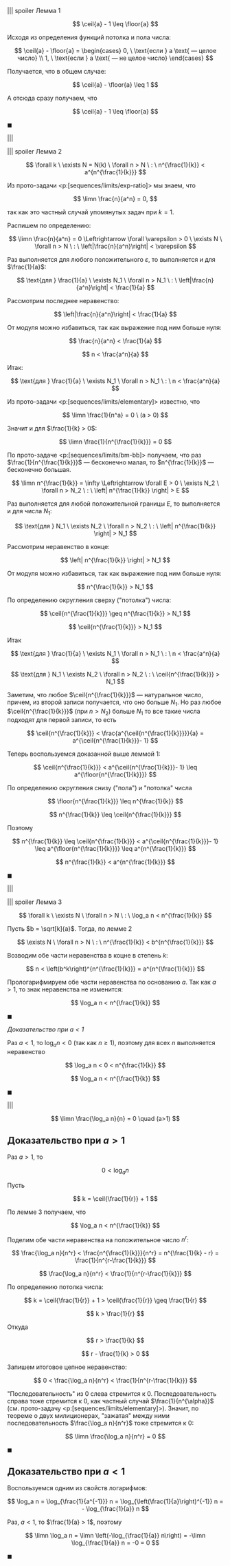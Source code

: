 ||| spoiler Лемма 1

$$ \ceil{a} - 1 \leq \floor{a} $$

Исходя из определения функций потолка и пола числа:

$$ \ceil{a} - \floor{a} = \begin{cases} 0, \ \text{если } a \text{ — целое число} \\ 1, \ \text{если } a \text{ — не целое число} \end{cases} $$

Получается, что в общем случае:

$$ \ceil{a} - \floor{a} \leq 1 $$

А отсюда сразу получаем, что

$$ \ceil{a} - 1 \leq \floor{a} $$

$\blacksquare$

|||

||| spoiler Лемма 2

$$ \forall k \ \exists N = N(k) \ \forall n > N \ : \ n^{\frac{1}{k}} < a^{n^{\frac{1}{k}}} $$

Из прото-задачи <p:[sequences/limits/exp-ratio]> мы знаем, что

$$ \limn \frac{n}{a^n} = 0, $$

так как это частный случай упомянутых задач при $k=1$.

Распишем по определению:

$$ \limn \frac{n}{a^n} = 0 \Leftrightarrow \forall \varepsilon > 0 \ \exists N \ \forall n > N \ : \ \left|\frac{n}{a^n}\right| < \varepsilon $$

Раз выполняется для любого положительного $\varepsilon$, то выполняется и для $\frac{1}{a}$:

$$ \text{для } \frac{1}{a} \ \exists N_1 \ \forall n > N_1 \ : \ \left|\frac{n}{a^n}\right| < \frac{1}{a} $$

Рассмотрим последнее неравенство:

$$ \left|\frac{n}{a^n}\right| < \frac{1}{a} $$

От модуля можно избавиться, так как выражение под ним больше нуля:

$$ \frac{n}{a^n} < \frac{1}{a} $$

$$ n < \frac{a^n}{a} $$

Итак:

$$ \text{для } \frac{1}{a} \ \exists N_1 \ \forall n > N_1 \ : \ n < \frac{a^n}{a} $$

Из прото-задачи <p:[sequences/limits/elementary]> известно, что

$$ \limn \frac{1}{n^a} = 0 \ (a > 0) $$

Значит и для $\frac{1}{k} > 0$:

$$ \limn \frac{1}{n^{\frac{1}{k}}} = 0 $$

По прото-задаче <p:[sequences/limits/bm-bb]> получаем, что раз $\frac{1}{n^{\frac{1}{k}}}$ — бесконечно малая, то $n^{\frac{1}{k}}$ — бесконечно большая.

$$ \limn n^{\frac{1}{k}} = \infty \Leftrightarrow \forall E > 0 \ \exists N_2 \ \forall n > N_2 \ : \ \left| n^{\frac{1}{k}} \right| > E $$

Раз выполняется для любой положительной границы $E$, то выполняется и для числа $N_1$:

$$ \text{для } N_1 \ \exists N_2 \ \forall n > N_2 \ : \ \left| n^{\frac{1}{k}} \right| > N_1 $$

Рассмотрим неравенство в конце:

$$ \left| n^{\frac{1}{k}} \right| > N_1 $$

От модуля можно избавиться, так как выражение под ним больше нуля:

$$ n^{\frac{1}{k}} > N_1 $$

По определению округления сверху ("потолка") числа:

$$ \ceil{n^{\frac{1}{k}}} \geq n^{\frac{1}{k}} > N_1 $$

$$ \ceil{n^{\frac{1}{k}}} > N_1 $$

Итак

$$ \text{для } \frac{1}{a} \ \exists N_1 \ \forall n > N_1 \ : \ n < \frac{a^n}{a} $$

$$ \text{для } N_1 \ \exists N_2 \ \forall n > N_2 \ : \ \ceil{n^{\frac{1}{k}}} > N_1 $$

Заметим, что любое $\ceil{n^{\frac{1}{k}}}$ — натуральное число, причем, из второй записи получается, что оно больше $N_1$.
Но раз любое $\ceil{n^{\frac{1}{k}}}$ (при $n>N_2$) больше $N_1$ то все такие числа подходят для первой записи, то есть

$$ \ceil{n^{\frac{1}{k}}} < \frac{a^{\ceil{n^{\frac{1}{k}}}}}{a} = a^{\ceil{n^{\frac{1}{k}}}- 1} $$

Теперь воспользуемся доказанной выше леммой 1:

$$ \ceil{n^{\frac{1}{k}}} < a^{\ceil{n^{\frac{1}{k}}}- 1} \leq a^{\floor{n^{\frac{1}{k}}}} $$

По определению округления снизу ("пола") и "потолка" числа

$$ \floor{n^{\frac{1}{k}}} \leq n^{\frac{1}{k}} $$

$$ n^{\frac{1}{k}} \leq \ceil{n^{\frac{1}{k}}} $$

Поэтому

$$ n^{\frac{1}{k}} \leq \ceil{n^{\frac{1}{k}}} < a^{\ceil{n^{\frac{1}{k}}}- 1} \leq a^{\floor{n^{\frac{1}{k}}}} \leq a^{n^{\frac{1}{k}}} $$

$$ n^{\frac{1}{k}} < a^{n^{\frac{1}{k}}} $$

$\blacksquare$

|||

||| spoiler Лемма 3

$$ \forall k \ \exists N \ \forall n > N \ : \ \log_a n < n^{\frac{1}{k}} $$

Пусть $b = \sqrt[k]{a}$. Тогда, по лемме 2

$$ \exists N \ \forall n > N \ : \ n^{\frac{1}{k}} < b^{n^{\frac{1}{k}}} $$

Возводим обе части неравенства в коцне в степень $k$:

$$ n < \left(b^k\right)^{n^{\frac{1}{k}}} = a^{n^{\frac{1}{k}}} $$

Прологарифмируем обе части неравенства по основанию $a$. Так как $a>1$, то знак неравенства не изменится:

$$ \log_a n < n^{\frac{1}{k}} $$

$\blacksquare$

*Доказательство при $a < 1$*

Раз $a<1$, то $\log_a n < 0$ (так как $n\geq 1$), поэтому для всех $n$ выполняется неравенство

$$ \log_a n < 0 < n^{\frac{1}{k}} $$

$$ \log_a n < n^{\frac{1}{k}} $$

$\blacksquare$

|||

$$ \limn \frac{\log_a n}{n} = 0 \quad (a>1) $$

## Доказательство при $a>1$

Раз $a>1$, то

$$ 0 < \log_a n $$

Пусть

$$ k = \ceil{\frac{1}{r}} + 1 $$

По лемме 3 получаем, что

$$ \log_a n < n^{\frac{1}{k}} $$

Поделим обе части неравенства на положительное число $n^r$:

$$ \frac{\log_a n}{n^r} < \frac{n^{\frac{1}{k}}}{n^r} = n^{\frac{1}{k} - r} = \frac{1}{n^{r-\frac{1}{k}}} $$

$$ \frac{\log_a n}{n^r} < \frac{1}{n^{r-\frac{1}{k}}} $$

По определению потолка числа:

$$ k = \ceil{\frac{1}{r}} + 1 > \ceil{\frac{1}{r}} \geq \frac{1}{r} $$

$$ k > \frac{1}{r} $$

Откуда

$$ r > \frac{1}{k} $$

$$ r - \frac{1}{k} > 0 $$

Запишем итоговое цепное неравенство:

$$ 0 < \frac{\log_a n}{n^r} < \frac{1}{n^{r-\frac{1}{k}}} $$

"Последовательность" из $0$ слева стремится к $0$. Последовательность справа тоже стремится к $0$, как частный случай $\frac{1}{n^{\alpha}}$ (см. прото-задачу <p:[sequences/limits/elementary]>). Значит, по теореме о двух милиционерах,
"зажатая" между ними последовательность $\frac{\log_a n}{n^r}$ тоже стремится к $0$:

$$ \limn \frac{\log_a n}{n^r} = 0 $$

$\blacksquare$

## Доказательство при $a<1$

Воспользуемся одним из свойств логарифмов:

$$ \log_a n = \log_{\frac{1}{a^{-1}}} n = \log_{\left(\frac{1}{a}\right)^{-1}} n = - \log_{\frac{1}{a}} n $$

Раз, $a<1$, то $\frac{1}{a} > 1$, поэтому

$$ \limn \log_a n = \limn \left(-\log_{\frac{1}{a}} n\right) = -\limn \log_{\frac{1}{a}} n = -0 = 0 $$

$\blacksquare$